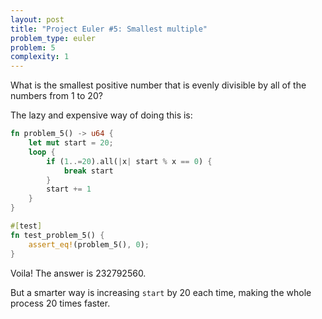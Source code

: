 ```yaml
---
layout: post
title: "Project Euler #5: Smallest multiple"
problem_type: euler
problem: 5
complexity: 1
---
```

What is the smallest positive number that is evenly divisible by all of the numbers from 1 to 20?

The lazy and expensive way of doing this is:

```rust
fn problem_5() -> u64 {
    let mut start = 20;
    loop {
        if (1..=20).all(|x| start % x == 0) {
            break start
        }
        start += 1
    }
}

#[test]
fn test_problem_5() {
    assert_eq!(problem_5(), 0);
}
```

Voila! The answer is 232792560.

But a smarter way is increasing `start` by 20 each time, making the whole process 20 times faster.